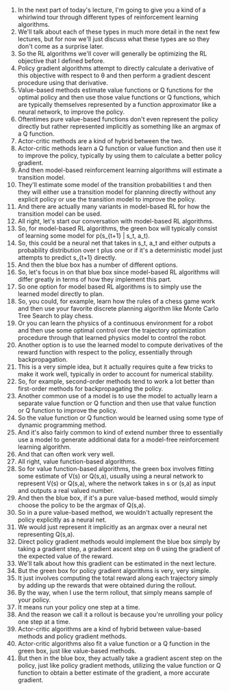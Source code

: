 1. In the next part of today's lecture, I'm going to give you a kind of a whirlwind tour through different types of reinforcement learning algorithms.
2. We'll talk about each of these types in much more detail in the next few lectures, but for now we'll just discuss what these types are so they don't come as a surprise later.
3. So the RL algorithms we'll cover will generally be optimizing the RL objective that I defined before.
4. Policy gradient algorithms attempt to directly calculate a derivative of this objective with respect to θ and then perform a gradient descent procedure using that derivative.
5. Value-based methods estimate value functions or Q functions for the optimal policy and then use those value functions or Q functions, which are typically themselves represented by a function approximator like a neural network, to improve the policy.
6. Oftentimes pure value-based functions don't even represent the policy directly but rather represented implicitly as something like an argmax of a Q function.
7. Actor-critic methods are a kind of hybrid between the two.
8. Actor-critic methods learn a Q function or value function and then use it to improve the policy, typically by using them to calculate a better policy gradient.
9. And then model-based reinforcement learning algorithms will estimate a transition model.
10. They'll estimate some model of the transition probabilities t and then they will either use a transition model for planning directly without any explicit policy or use the transition model to improve the policy.
11. And there are actually many variants in model-based RL for how the transition model can be used.
12. All right, let's start our conversation with model-based RL algorithms.
13. So, for model-based RL algorithms, the green box will typically consist of learning some model for p(s_{t+1} | s_t, a_t).
14. So, this could be a neural net that takes in s_t, a_t and either outputs a probability distribution over t plus one or if it's a deterministic model just attempts to predict s_{t+1} directly.
15. And then the blue box has a number of different options.
16. So, let's focus in on that blue box since model-based RL algorithms will differ greatly in terms of how they implement this part.
17. So one option for model based RL algorithms is to simply use the learned model directly to plan.
18. So, you could, for example, learn how the rules of a chess game work and then use your favorite discrete planning algorithm like Monte Carlo Tree Search to play chess.
19. Or you can learn the physics of a continuous environment for a robot and then use some optimal control over the trajectory optimization procedure through that learned physics model to control the robot.
20. Another option is to use the learned model to compute derivatives of the reward function with respect to the policy, essentially through backpropagation.
21. This is a very simple idea, but it actually requires quite a few tricks to make it work well, typically in order to account for numerical stability.
22. So, for example, second-order methods tend to work a lot better than first-order methods for backpropagating the policy.
23. Another common use of a model is to use the model to actually learn a separate value function or Q function and then use that value function or Q function to improve the policy.
24. So the value function or Q function would be learned using some type of dynamic programming method.
25. And it's also fairly common to kind of extend number three to essentially use a model to generate additional data for a model-free reinforcement learning algorithm.
26. And that can often work very well.
27. All right, value function-based algorithms.
28. So for value function-based algorithms, the green box involves fitting some estimate of V(s) or Q(s,a), usually using a neural network to represent V(s) or Q(s,a), where the network takes in s or (s,a) as input and outputs a real valued number.
29. And then the blue box, if it's a pure value-based method, would simply choose the policy to be the argmax of Q(s,a).
30. So in a pure value-based method, we wouldn't actually represent the policy explicitly as a neural net.
31. We would just represent it implicitly as an argmax over a neural net representing Q(s,a).
32. Direct policy gradient methods would implement the blue box simply by taking a gradient step, a gradient ascent step on θ using the gradient of the expected value of the reward.
33. We'll talk about how this gradient can be estimated in the next lecture.
34. But the green box for policy gradient algorithms is very, very simple.
35. It just involves computing the total reward along each trajectory simply by adding up the rewards that were obtained during the rollout.
36. By the way, when I use the term rollout, that simply means sample of your policy.
37. It means run your policy one step at a time.
38. And the reason we call it a rollout is because you're unrolling your policy one step at a time.
39. Actor-critic algorithms are a kind of hybrid between value-based methods and policy gradient methods.
40. Actor-critic algorithms also fit a value function or a Q function in the green box, just like value-based methods.
41. But then in the blue box, they actually take a gradient ascent step on the policy, just like policy gradient methods, utilizing the value function or Q function to obtain a better estimate of the gradient, a more accurate gradient.